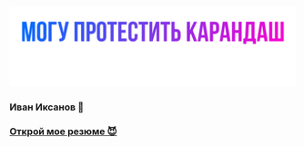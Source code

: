 ![Header](https://github.com/IvanIksanov/ivaniksanov/blob/main/IMG_1538.PNG)
### Иван Иксанов 👋
### [Открой мое резюме 😈](https://docs.google.com/document/d/1HRhtAmWjqkDpU7Tl_bUSwl8JZkZJrTy3cRrkINeLbnQ/edit?usp=sharing)
